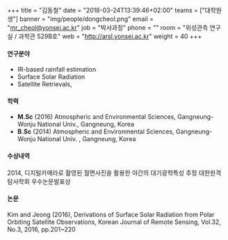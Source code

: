+++
title = "김동철"
date = "2018-03-24T13:39:46+02:00"
teams = ["대학원생"]
banner = "img/people/dongcheol.png"
email = "mr_cheol@yonsei.ac.kr"
job = "박사과정"
phone = ""
room = "위성관측 연구실 / 과학관 529B호"
web = "http://arsl.yonsei.ac.kr"
weight = 40
+++

#### 연구분야
+ IR-based rainfall estimation
+ Surface Solar Radiation
+ Satellite Retrievals,

#### 학력
+ **M.Sc** (2016) Atmospheric and Environmental Sciences, Gangneung-Wonju National Univ., Gangneung, Korea
+ **B.Sc** (2014) Atmospheric and Environmental Sciences, Gangneung-Wonju National Univ. , Gangneung, Korea



#### 수상내역
2014, 디지털카메라로 촬영된 월면사진을 활용한 야간의 대기광학특성 추정 대한원격탐사학회 우수논문발표상

#### 논문
Kim and Jeong (2016), Derivations of Surface Solar Radiation from Polar Orbiting Satellite Observations, Korean Journal of Remote Sensing, Vol.32, No.3, 2016, pp.201~220
